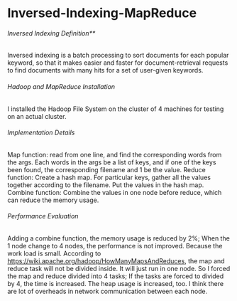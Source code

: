 # Inversed-Indexing-MapReduce

###### Inversed Indexing Definition**

Inversed indexing is a batch processing to sort documents for each popular keyword, so that it makes easier and faster for document-retrieval requests to find documents with many hits for a set of user-given keywords. 

###### Hadoop and MapReduce Installation

I installed the Hadoop File System on the cluster of 4 machines for testing on an actual cluster.

###### Implementation Details

Map function: read from one line, and find the corresponding words from the args. Each words in the args be a list of keys, and if one of the keys been found, the corresponding filename and 1 be the value. 
Reduce function: Create a hash map. For particular keys, gather all the values together according to the filename. Put the values in the hash map.
Combine function: Combine the values in one node before reduce, which can reduce the memory usage.

###### Performance Evaluation

Adding a combine function, the memory usage is reduced by 2%; When the 1 node change to 4 nodes, the performance is not improved. Because the work load is small. According to https://wiki.apache.org/hadoop/HowManyMapsAndReduces, the map and reduce task will not be divided inside. It will just run in one node. So I forced the map and reduce divided into 4 tasks; If the tasks are forced to divided by 4, the time is increased. The heap usage is increased, too.  I think there are lot of overheads in network communication between each node.

